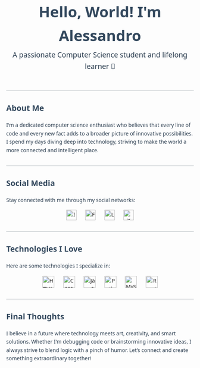 <!-- Inline CSS styling for a colorful, minimalistic design -->
<style>
  body {
    font-family: 'Segoe UI', Tahoma, Geneva, Verdana, sans-serif;
    color: #2c3e50;
    line-height: 1.6;
  }
  h1, h2, h3 {
    color: #34495e;
  }
  .profile-header {
    text-align: center;
    padding: 20px 0;
  }
  .profile-header h1 {
    font-size: 2.5rem;
    margin-bottom: 5px;
  }
  .profile-header p {
    font-size: 1.2rem;
    margin: 0;
  }
  .social-icons, .tech-icons {
    text-align: center;
    margin: 15px 0;
  }
  .social-icons a, .tech-icons a {
    margin: 0 10px;
    text-decoration: none;
  }
  .social-icons img, .tech-icons img {
    vertical-align: middle;
  }
  /* Adjusting the icons size */
  .social-icons img {
    width: 28px;
    height: 28px;
  }
  .tech-icons img {
    width: 32px;
    height: 32px;
  }
  /* Divider */
  hr {
    border: none;
    height: 1px;
    background: #bdc3c7;
    margin: 30px 0;
  }
</style>

<div class="profile-header">
  <h1>Hello, World! I'm Alessandro</h1>
  <p>A passionate Computer Science student and lifelong learner 🚀</p>
</div>

<hr />

## About Me

I'm a dedicated computer science enthusiast who believes that every line of code and every new fact adds to a broader picture of innovative possibilities. I spend my days diving deep into technology, striving to make the world a more connected and intelligent place.

---

## Social Media

Stay connected with me through my social networks:

<div class="social-icons">
  <a href="https://www.instagram.com/yourusername" title="Instagram" target="_blank">
    <img src="https://cdn.jsdelivr.net/npm/simple-icons@v8/icons/instagram.svg" alt="Instagram Icon" />
  </a>
  <a href="https://www.facebook.com/yourusername" title="Facebook" target="_blank">
    <img src="https://cdn.jsdelivr.net/npm/simple-icons@v8/icons/facebook.svg" alt="Facebook Icon" />
  </a>
  <a href="https://www.linkedin.com/in/yourusername" title="LinkedIn" target="_blank">
    <img src="https://cdn.jsdelivr.net/npm/simple-icons@v8/icons/linkedin.svg" alt="LinkedIn Icon" />
  </a>
  <a href="https://x.com/yourusername" title="X (Twitter)" target="_blank">
    <img src="https://cdn.jsdelivr.net/npm/simple-icons@v8/icons/x.svg" alt="X Icon" />
  </a>
</div>

---

## Technologies I Love

Here are some technologies I specialize in:

<div class="tech-icons">
  <a href="https://developer.mozilla.org/en-US/docs/Web/HTML" title="HTML" target="_blank">
    <img src="https://cdn.jsdelivr.net/npm/simple-icons@v8/icons/html5.svg" alt="HTML5 Icon" />
  </a>
  <a href="https://developer.mozilla.org/en-US/docs/Web/CSS" title="CSS" target="_blank">
    <img src="https://cdn.jsdelivr.net/npm/simple-icons@v8/icons/css3.svg" alt="CSS3 Icon" />
  </a>
  <a href="https://developer.mozilla.org/en-US/docs/Web/JavaScript" title="JavaScript" target="_blank">
    <img src="https://cdn.jsdelivr.net/npm/simple-icons@v8/icons/javascript.svg" alt="JavaScript Icon" />
  </a>
  <a href="https://www.python.org" title="Python" target="_blank">
    <img src="https://cdn.jsdelivr.net/npm/simple-icons@v8/icons/python.svg" alt="Python Icon" />
  </a>
  <a href="https://www.mysql.com" title="MySQL" target="_blank">
    <img src="https://cdn.jsdelivr.net/npm/simple-icons@v8/icons/mysql.svg" alt="MySQL Icon" />
  </a>
  <a href="https://reactjs.org" title="React" target="_blank">
    <img src="https://cdn.jsdelivr.net/npm/simple-icons@v8/icons/react.svg" alt="React Icon" />
  </a>
</div>

---

## Final Thoughts

I believe in a future where technology meets art, creativity, and smart solutions. Whether I'm debugging code or brainstorming innovative ideas, I always strive to blend logic with a pinch of humor. Let’s connect and create something extraordinary together!

